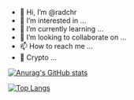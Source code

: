 - 👋 Hi, I’m @radchr
- 👀 I’m interested in ...
- 🌱 I’m currently learning ...
- 💞️ I’m looking to collaborate on ...
- 📫 How to reach me ...
- :key: Crypto ...
<!---
radchr/radchr is a ✨ special ✨ repository because its `README.md` (this file) appears on your GitHub profile.
You can click the Preview link to take a look at your changes.

emoji  -- https://www.webfx.com/tools/emoji-cheat-sheet/
https://gist.github.com/rxaviers/7360908
--->


[![Anurag's GitHub stats](https://github-readme-stats.vercel.app/api?username=radchr&show_icons=true&theme=radical)](https://github.com/anuraghazra/github-readme-stats)

[![Top Langs](https://github-readme-stats.vercel.app/api/top-langs/?username=radchr&langs_count=8)](https://github.com/anuraghazra/github-readme-stats)

